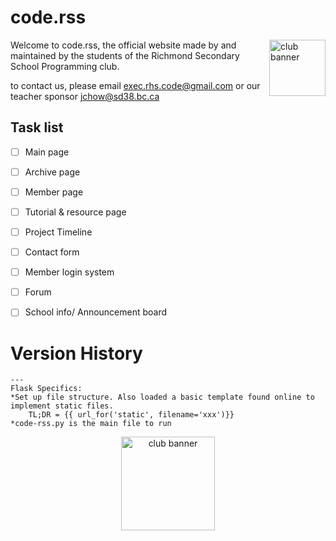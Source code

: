 # code.rss
<a href="https://github.com/RHS-coding" target="_blank">
    <img alt="club banner" src="img_src/logo-v1.png?raw=true" height="90" align="right" >
</a>
Welcome to code.rss, the official website made by and maintained by the students of the Richmond Secondary School Programming club. 

to contact us, please email exec.rhs.code@gmail.com or our teacher sponsor jchow@sd38.bc.ca


## Task list
- [ ] Main page
- [ ] Archive page
- [ ] Member page
- [ ] Tutorial & resource page
- [ ] Project Timeline
- [ ] Contact form
- [ ] Member login system 
- [ ] Forum
- [ ] School info/ Announcement board



# Version History
```
---
Flask Specifics:
*Set up file structure. Also loaded a basic template found online to implement static files.
    TL;DR = {{ url_for('static', filename='xxx')}}
*code-rss.py is the main file to run
```
<p align="center">
    <a href="https://rhs-coding.github.io/code.rss/" target="_blank">
        <img alt="club banner" src="img_src/banner-v1.png?raw=true"  height="150">
    </a>
</p>
